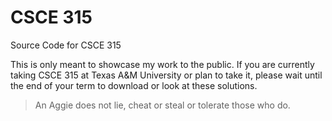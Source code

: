 # CSCE 315

Source Code for CSCE 315

This is only meant to showcase my work to the public. If you are currently taking CSCE 315 at Texas A&M University or plan to take it, please wait until the end of your term to download or look at these solutions.
> An Aggie does not lie, cheat or steal or tolerate those who do.